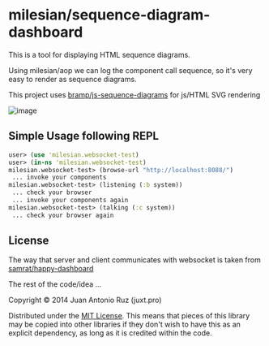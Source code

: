# milesian/sequence-diagram-dashboard

This is a tool for displaying HTML sequence diagrams.

Using milesian/aop we can log the component call sequence, so it's very easy to render as sequence diagrams.

This project uses [bramp/js-sequence-diagrams](https://github.com/bramp/js-sequence-diagrams) for js/HTML SVG rendering


![image](https://dl.dropboxusercontent.com/u/8688858/milesian-sequence-diagram.png)


## Simple Usage following REPL

```clojure
user> (use 'milesian.websocket-test)
user> (in-ns 'milesian.websocket-test)
milesian.websocket-test> (browse-url "http://localhost:8088/")
 ... invoke your components
milesian.websocket-test> (listening (:b system))
 ... check your browser
 ... invoke your components again
milesian.websocket-test> (talking (:c system))
 ... check your browser again

```


## License

The way that server and client communicates with websocket is taken from [samrat/happy-dashboard](https://github.com/samrat/happy-dashboard)

The rest of the code/idea ...

Copyright © 2014 Juan Antonio Ruz (juxt.pro)

Distributed under the [MIT License](http://opensource.org/licenses/MIT). This means that pieces of this library may be copied into other libraries if they don't wish to have this as an explicit dependency, as long as it is credited within the code.
